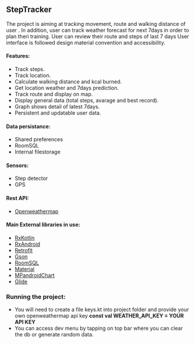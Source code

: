 ## StepTracker

The project is aiming at tracking movement, route and walking distance of user . 
In addition, user can track weather forecast for next 7days in order to plan theri training. 
User can review their route and steps of last 7 days
User interface is followed design material convention and accessibility.

#### Features:
* Track steps.
* Track location.
* Calculate walking distance and kcal burned.
* Get location weather and 7days prediction.
* Track route and display on map.
* Display general data (total steps, avarage and best record).
* Graph shows detail of latest 7days.
* Persistent and updatable user data.  

#### Data persistance:
* Shared preferences
* RoomSQL
* Internal filestorage

#### Sensors:
* Step detector
* GPS

#### Rest API:
* [Openweathermap](https://openweathermap.org/)

#### Main External libraries in use:
* [RxKotlin](https://github.com/ReactiveX/RxKotlin)
* [RxAndroid](https://github.com/ReactiveX/RxAndroid)
* [Retrofit](https://square.github.io/retrofit/)
* [Gson](https://github.com/google/gson)
* [RoomSQL](https://developer.android.com/topic/libraries/architecture/room)
* [Material](https://material.io/develop/android)
* [MPandroidChart](https://github.com/PhilJay/MPAndroidChart)
* [Glide](https://github.com/bumptech/glide)

### Running the project:
* You will need to create a file keys.kt into project folder and provide your own openweathermap api key **const val WEATHER_API_KEY = YOUR API KEY**
* You can access dev menu by tapping on top bar where you can clear the db or generate random data.



 
